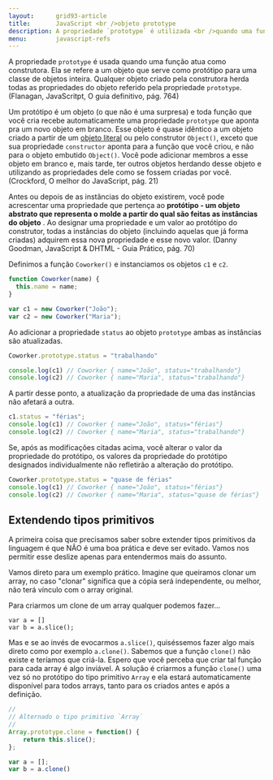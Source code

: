 ```yaml
---
layout:      grid93-article
title:       JavaScript <br />objeto prototype
description: A propriedade `prototype` é utilizada <br />quando uma função atua como construtora.
menu:        javascript-refs
---
```


A propriedade `prototype` é usada quando uma função atua como construtora. Ela se refere a um objeto que serve
como protótipo para uma classe de objetos inteira. Qualquer objeto criado pela construtora herda todas as 
propriedades do objeto referido pela propriedade `prototype`. (Flanagan, JavaScritpt, O guia definitivo, pág. 764)

Um protótipo é um objeto (o que não é uma surpresa) e toda função que você cria recebe automaticamente uma propriedade
`prototype` que aponta pra um novo objeto em branco. Esse objeto é quase idêntico a um objeto criado a partir de um
[objeto literal](/javascript/refs/objeto-literal/) ou pelo construtor `Object()`, exceto que sua propriedade `constructor`
aponta para a função que você criou, e não para o objeto embutido `Object()`. Você pode adicionar membros a esse objeto
em branco e, mais tarde, ter outros objetos herdando desse objeto e utilizando as propriedades dele como se fossem
criadas por você. (Crockford, O melhor do JavaScript, pág. 21)

Antes ou depois de as instâncias do objeto existirem, você pode acrescentar uma propriedade que pertença ao __protótipo -
um objeto abstrato que representa o molde a partir do qual são feitas as instâncias do objeto__ . Ao designar uma
propriedade e um valor ao protótipo do construtor, todas a instâncias do objeto (incluindo aquelas que já forma criadas)
adquirem essa nova propriedade e esse novo valor. (Danny Goodman, JavaScript & DHTML - Guia Prático, pág. 70)

Definimos a função `Coworker()` e instanciamos os objetos `c1` e `c2`.

```javascript
function Coworker(name) {
  this.name = name;
}

var c1 = new Coworker("João");
var c2 = new Coworker("Maria");
```

Ao adicionar a propriedade `status` ao objeto `prototype` ambas as instâncias são atualizadas.

```javascript
Coworker.prototype.status = "trabalhando"

console.log(c1) // Coworker { name="João", status="trabalhando"}
console.log(c2) // Coworker { name="Maria", status="trabalhando"}
```

A partir desse ponto, a atualização da propriedade de uma das instâncias não afetará a outra. 

```javascript
c1.status = "férias";
console.log(c1) // Coworker { name="João", status="férias"}
console.log(c2) // Coworker { name="Maria", status="trabalhando"}
```

Se, após as modificações citadas acima, você alterar o valor da propriedade do protótipo, os valores da propriedade do
protótipo designados individualmente não refletirão a alteração do protótipo.

```javascript
Coworker.prototype.status = "quase de férias"
console.log(c1) // Coworker { name="João", status="férias"}
console.log(c2) // Coworker { name="Maria", status="quase de férias"}
```



Extendendo tipos primitivos
---

A primeira coisa que precisamos saber sobre extender tipos primitivos da linguagem é que NÂO é uma boa prática e deve
ser evitado. Vamos nos permitir esse deslize apenas para entendermos mais do assunto.

Vamos direto para um exemplo prático. Imagine que queiramos clonar um array, no caso "clonar"  significa que a cópia
será independente, ou melhor, não terá vínculo com o array original.

Para criarmos um clone de um array qualquer podemos fazer...

    var a = []
    var b = a.slice();

Mas e se ao invés de evocarmos `a.slice()`, quiséssemos fazer algo mais direto como por exemplo `a.clone()`. Sabemos
que a função `clone()` não existe e teríamos que criá-la. Espero que você perceba que criar tal função para cada
array é algo inviável. A solução é criarmos a função `clone()` uma vez só no protótipo do tipo primitivo `Array` e ela
estará automaticamente disponível para todos arrays, tanto para os criados antes e após a definição.

```javascript
//
// Alternado o tipo primitivo `Array`
//
Array.prototype.clone = function() {
    return this.slice();
};

var a = [];
var b = a.clone()
```